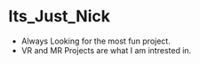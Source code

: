 # Its_Just_Nick

* Always Looking for the most fun project.
* VR and MR Projects are what I am intrested in.
